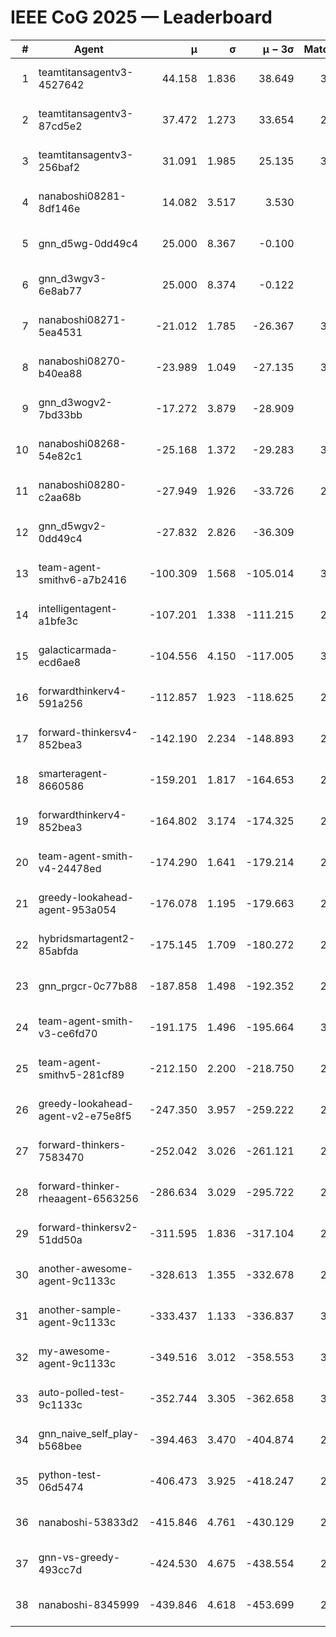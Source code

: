 # IEEE CoG 2025 — Leaderboard

| # | Agent | μ | σ | μ − 3σ | Matches | Updated |
|---:|---|---:|---:|---:|---:|---|
| 1 | teamtitansagentv3-4527642 | 44.158 | 1.836 | 38.649 | 3080 | 2025-08-29 09:04 |
| 2 | teamtitansagentv3-87cd5e2 | 37.472 | 1.273 | 33.654 | 2720 | 2025-08-29 09:04 |
| 3 | teamtitansagentv3-256baf2 | 31.091 | 1.985 | 25.135 | 3060 | 2025-08-29 09:04 |
| 4 | nanaboshi08281-8df146e | 14.082 | 3.517 | 3.530 | 70 | 2025-08-29 09:04 |
| 5 | gnn_d5wg-0dd49c4 | 25.000 | 8.367 | -0.100 | 80 | 2025-08-29 09:04 |
| 6 | gnn_d3wgv3-6e8ab77 | 25.000 | 8.374 | -0.122 | 98 | 2025-08-29 09:04 |
| 7 | nanaboshi08271-5ea4531 | -21.012 | 1.785 | -26.367 | 3400 | 2025-08-29 09:04 |
| 8 | nanaboshi08270-b40ea88 | -23.989 | 1.049 | -27.135 | 3240 | 2025-08-29 09:04 |
| 9 | gnn_d3wogv2-7bd33bb | -17.272 | 3.879 | -28.909 | 108 | 2025-08-29 09:04 |
| 10 | nanaboshi08268-54e82c1 | -25.168 | 1.372 | -29.283 | 3060 | 2025-08-29 09:04 |
| 11 | nanaboshi08280-c2aa68b | -27.949 | 1.926 | -33.726 | 2620 | 2025-08-29 09:04 |
| 12 | gnn_d5wgv2-0dd49c4 | -27.832 | 2.826 | -36.309 | 100 | 2025-08-29 09:04 |
| 13 | team-agent-smithv6-a7b2416 | -100.309 | 1.568 | -105.014 | 3360 | 2025-08-29 09:04 |
| 14 | intelligentagent-a1bfe3c | -107.201 | 1.338 | -111.215 | 2924 | 2025-08-29 09:04 |
| 15 | galacticarmada-ecd6ae8 | -104.556 | 4.150 | -117.005 | 3060 | 2025-08-29 09:04 |
| 16 | forwardthinkerv4-591a256 | -112.857 | 1.923 | -118.625 | 2593 | 2025-08-29 09:04 |
| 17 | forward-thinkersv4-852bea3 | -142.190 | 2.234 | -148.893 | 2497 | 2025-08-29 09:04 |
| 18 | smarteragent-8660586 | -159.201 | 1.817 | -164.653 | 2250 | 2025-08-29 09:04 |
| 19 | forwardthinkerv4-852bea3 | -164.802 | 3.174 | -174.325 | 2233 | 2025-08-29 09:04 |
| 20 | team-agent-smith-v4-24478ed | -174.290 | 1.641 | -179.214 | 2838 | 2025-08-29 09:04 |
| 21 | greedy-lookahead-agent-953a054 | -176.078 | 1.195 | -179.663 | 2754 | 2025-08-29 09:04 |
| 22 | hybridsmartagent2-85abfda | -175.145 | 1.709 | -180.272 | 2699 | 2025-08-29 09:04 |
| 23 | gnn_prgcr-0c77b88 | -187.858 | 1.498 | -192.352 | 2910 | 2025-08-29 09:04 |
| 24 | team-agent-smith-v3-ce6fd70 | -191.175 | 1.496 | -195.664 | 3338 | 2025-08-29 09:04 |
| 25 | team-agent-smithv5-281cf89 | -212.150 | 2.200 | -218.750 | 2920 | 2025-08-29 09:04 |
| 26 | greedy-lookahead-agent-v2-e75e8f5 | -247.350 | 3.957 | -259.222 | 2886 | 2025-08-29 09:04 |
| 27 | forward-thinkers-7583470 | -252.042 | 3.026 | -261.121 | 2920 | 2025-08-29 09:04 |
| 28 | forward-thinker-rheaagent-6563256 | -286.634 | 3.029 | -295.722 | 2684 | 2025-08-29 09:04 |
| 29 | forward-thinkersv2-51dd50a | -311.595 | 1.836 | -317.104 | 2724 | 2025-08-29 09:04 |
| 30 | another-awesome-agent-9c1133c | -328.613 | 1.355 | -332.678 | 2740 | 2025-08-29 09:04 |
| 31 | another-sample-agent-9c1133c | -333.437 | 1.133 | -336.837 | 3160 | 2025-08-29 09:04 |
| 32 | my-awesome-agent-9c1133c | -349.516 | 3.012 | -358.553 | 3040 | 2025-08-29 09:04 |
| 33 | auto-polled-test-9c1133c | -352.744 | 3.305 | -362.658 | 3060 | 2025-08-29 09:04 |
| 34 | gnn_naive_self_play-b568bee | -394.463 | 3.470 | -404.874 | 2560 | 2025-08-29 09:04 |
| 35 | python-test-06d5474 | -406.473 | 3.925 | -418.247 | 2790 | 2025-08-29 09:04 |
| 36 | nanaboshi-53833d2 | -415.846 | 4.761 | -430.129 | 2340 | 2025-08-29 09:04 |
| 37 | gnn-vs-greedy-493cc7d | -424.530 | 4.675 | -438.554 | 2080 | 2025-08-29 09:04 |
| 38 | nanaboshi-8345999 | -439.846 | 4.618 | -453.699 | 2400 | 2025-08-29 09:04 |
